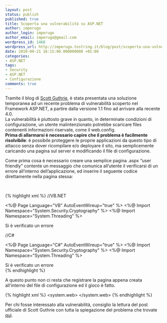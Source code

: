 ```yaml
---
layout: post
status: publish
published: true
title: Scoperta una vulnerabilità su ASP.NET
author: imperugo
author_login: imperugo
author_email: imperugo@gmail.com
wordpress_id: 1468
wordpress_url: http://imperugo.tostring.it/blog/post/scoperta-una-vulnerabilit%c3%a0-su-aspnet/
date: 2010-09-21 16:15:00.000000000 +01:00
categories:
- ASP.NET
tags:
- Security
- ASP.NET
- Configurazione
comments: true
---
```

<p>Tramite il blog di <a title="Scott Guthrie&#39;s Blog" href="http://weblogs.asp.net/scottgu/" rel="nofollow" target="_blank">Scott Guthrie</a>, è stata presentata una soluzione temporanea ad un recente problema di vulnerabilità scoperto nel Framework ASP.NET, a partire dalla versione 1.1 fino ad arrivare alla recente 4.0.    <br />La vulnerabilità è piuttosto grave in quanto, in determinate condizioni di configurazione, un utente malintenzionato potrebbe scaricare files contenenti informazioni riservate, come il web.config.    <br /><strong>Prima di allarmarsi è necessario capire che il problema è facilmente risolvibile</strong>: è possibile proteggere le proprie applicazioni da questo tipo di attacco senza dover ricompilare e/o deployare il sito, ma semplicemente caricando una pagina sul server e modificando il file di configurazione.</p>  <p>Come prima cosa è necessario creare una semplice pagina .aspx “user friendly” contente un messaggio che comunica all’utente il verificarsi di un errore all’interno dell’applicazione, ed inserire il seguente codice direttamente nella pagina stessa:</p>  <p>&#160;</p>  {% highlight xml %}
//VB.NET

<%@ Page Language="VB" AutoEventWireup="true" %>
<%@ Import Namespace="System.Security.Cryptography" %>
<%@ Import Namespace="System.Threading" %>

<script runat="server">
    Sub Page_Load()
        Dim delay As Byte() = New Byte(0) {}
        Dim prng As RandomNumberGenerator = New RNGCryptoServiceProvider()
        
        prng.GetBytes(delay)
        Thread.Sleep(CType(delay(0), Integer))
        
        Dim disposable As IDisposable = TryCast(prng, IDisposable)
        If Not disposable Is Nothing Then
            disposable.Dispose()
        End If
    End Sub
</script>

<html>
<head runat="server">
    <title>Error</title>
</head>
<body>
    <div>
        Si è verificato un errore
    </div>
</body>
</html>

//C# 

<%@ Page Language="C#" AutoEventWireup="true" %>
<%@ Import Namespace="System.Security.Cryptography" %>
<%@ Import Namespace="System.Threading" %>

<script runat="server">
   void Page_Load() {
      byte[] delay = new byte[1];
      RandomNumberGenerator prng = new RNGCryptoServiceProvider();

      prng.GetBytes(delay);
      Thread.Sleep((int)delay[0]);
        
      IDisposable disposable = prng as IDisposable;
      if (disposable != null) { disposable.Dispose(); }
    }
</script>

<html>
<head runat="server">
    <title>Error</title>
</head>
<body>
    <div>
       Si è verificato un errore
    </div>
</body>
</html>
{% endhighlight %}
<p>A questo punto non ci resta che registrare la pagina appena creata all’interno del file di configurazione ed il gioco è fatto.</p>

{% highlight xml %}
<configuration>
   <system.web>
     <customErrors mode="On" redirectMode="ResponseRewrite" defaultRedirect="~/error.aspx" />
   </system.web>
</configuration>
{% endhighlight %}
<p>Per chi fosse interessato alla vulnerabilità, consiglio la lettura del post ufficiale di Scott Guthrie con tutta la spiegazione del problema che trovate <a title="Important: ASP.NET Security Vulnerability" href="http://weblogs.asp.net/scottgu/archive/2010/09/18/important-asp-net-security-vulnerability.aspx" rel="nofollow" target="_blank">qui</a>.</p>
